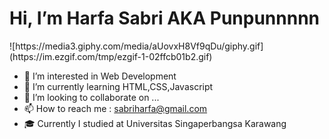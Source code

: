 <h1>Hi, I’m Harfa Sabri AKA Punpunnnnn</h1>
![https://media3.giphy.com/media/aUovxH8Vf9qDu/giphy.gif](https://im.ezgif.com/tmp/ezgif-1-02ffcb01b2.gif)

- 👀 I’m interested in Web Development
- 🌱 I’m currently learning HTML,CSS,Javascript
- 💞️ I’m looking to collaborate on ...
- 📫 How to reach me : sabriharfa@gmail.com
- 🎓 Currently I studied at Universitas Singaperbangsa Karawang

<!---
Punpunnnn/Punpunnnn is a ✨ special ✨ repository because its `README.md` (this file) appears on your GitHub profile.
You can click the Preview link to take a look at your changes.
--->
